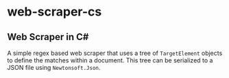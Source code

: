 # web-scraper-cs
 
## Web Scraper in C#

A simple regex based web scraper that uses a tree of `TargetElement` objects to define the matches within a document. This tree can be serialized to a JSON file using `Newtonsoft.Json`.
